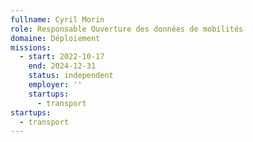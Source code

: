 ```yaml
---
fullname: Cyril Morin
role: Responsable Ouverture des données de mobilités
domaine: Déploiement
missions:
  - start: 2022-10-17
    end: 2024-12-31
    status: independent
    employer: ''
    startups:
      - transport
startups:
  - transport
---
```

